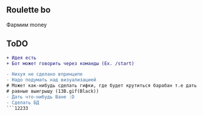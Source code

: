 ## Roulette bo
Фармим money
## ToDO
```diff
+ Идея есть
+ Бот может говорить через команды (Ex. /start)

- Нихуя не сделано впринципе
- Надо подумать над визуализацией
# Может как-нибудь сделать гифки, где будет крутиться барабан т.е дать этим гифкам названия, 
# равные выигрышу (13B.gif(Black))
- Дать что-нибудь Ване :D
- Сделать БД
```12233
